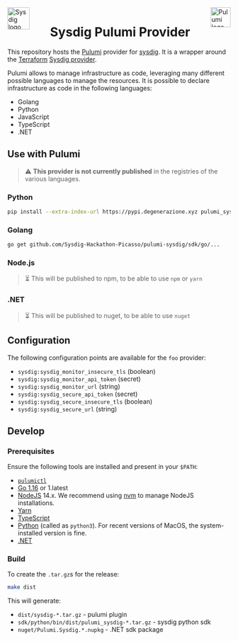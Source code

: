 <a href="https://sysdig">
    <img src="https://sysdig.com/wp-content/uploads/2019/10/sysdig-logo.svg" alt="Sysdig logo" title="Sysdig" align="left" height="50" />
</a>
<a href="https://www.pulumi.com">
    <img src="https://www.pulumi.com/images/logo/logo-on-white-box.svg?" alt="Pulumi logo" title="Pulumi" align="right" height="45" />
</a>
<h1 align="center">Sysdig Pulumi Provider</h1>

This repository hosts the [Pulumi][pulumi] provider for [sysdig][sysdig]. It is a
wrapper around the [Terraform][terraform] [Sysdig provider][tr_sysdig].

Pulumi allows to manage infrastructure as code, leveraging many different possible
languages to manage the resources. It is possible to declare infrastructure as code
in the following languages:

 - Golang
 - Python
 - JavaScript
 - TypeScript
 - .NET

## Use with Pulumi

> :warning: **This provider is not currently published** in the registries of the
> various languages.

### Python

```bash
pip install --extra-index-url https://pypi.degenerazione.xyz pulumi_sysdig
```

### Golang

```bash
go get github.com/Sysdig-Hackathon-Picasso/pulumi-sysdig/sdk/go/...
```
### Node.js

> :hourglass_flowing_sand: This will be published to npm, to be able to use `npm` or
> `yarn`

### .NET

> :hourglass_flowing_sand: This will be published to nuget, to be able to use `nuget`

## Configuration

The following configuration points are available for the `foo` provider:

 - `sysdig:sysdig_monitor_insecure_tls` (boolean)
 - `sysdig:sysdig_monitor_api_token` (secret)
 - `sysdig:sysdig_monitor_url` (string)
 - `sysdig:sysdig_secure_api_token` (secret)
 - `sysdig:sysdig_secure_insecure_tls` (boolean)
 - `sysdig:sysdig_secure_url` (string)

## Develop

### Prerequisites

Ensure the following tools are installed and present in your `$PATH`:

* [`pulumictl`](https://github.com/pulumi/pulumictl#installation)
* [Go 1.16](https://golang.org/dl/) or 1.latest
* [NodeJS](https://nodejs.org/en/) 14.x.  We recommend using [nvm](https://github.com/nvm-sh/nvm) to manage NodeJS installations.
* [Yarn](https://yarnpkg.com/)
* [TypeScript](https://www.typescriptlang.org/)
* [Python](https://www.python.org/downloads/) (called as `python3`).  For recent versions of MacOS, the system-installed version is fine.
* [.NET](https://dotnet.microsoft.com/download)

### Build

To create the `.tar.gz`s for the release:

```bash
make dist
```

This will generate:

* `dist/sysdig-*.tar.gz` - pulumi plugin
* `sdk/python/bin/dist/pulumi_sysdig-*.tar.gz` - sysdig python sdk
* `nuget/Pulumi.Sysdig.*.nupkg` - .NET sdk package

[pulumi]: https://www.pulumi.com
[sysdig]: https://sysdig.com
[terraform]: https://www.terraform.io
[tr_sysdig]: https://github.com/sysdiglabs/terraform-provider-sysdig
